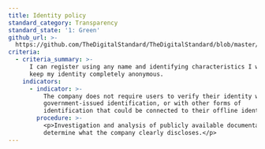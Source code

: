 ```yaml
---
title: Identity policy
standard_category: Transparency
standard_state: '1: Green'
github_url: >-
  https://github.com/TheDigitalStandard/TheDigitalStandard/blob/master/Governance%20%26%20Compliance%20(Are%20they%20good%3F)%2FTransparency%2FIdentity%20policy.yaml
criteria:
  - criteria_summary: >-
      I can register using any name and identifying characteristics I wish, or
      keep my identity completely anonymous.
    indicators:
      - indicator: >-
          The company does not require users to verify their identity with their
          government-issued identification, or with other forms of
          identification that could be connected to their offline identity.
        procedure: >-
          <p>Investigation and analysis of publicly available documentation to
          determine what the company clearly discloses.</p>
---
```


